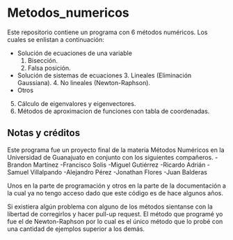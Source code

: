 # Metodos_numericos
Este repositorio contiene un programa con 6 métodos numéricos. Los cuales se enlistan a continuación:

* Solución de ecuaciones de una variable
  1. Bisección.
  2. Falsa posición.
* Solución de sistemas de ecuaciones
  3. Lineales (Eliminación Gaussiana).
  4. No lineales (Newton-Raphson).
* Otros
5. Cálculo de eigenvalores y eigenvectores.
6. Métodos de aproximacion de funciones con tabla de coordenadas.

## Notas y créditos
Este programa fue un proyecto final de la materia Métodos Numéricos en la Universidad de Guanajuato en conjunto con los siguientes compañeros.
-Brandon Martínez
-Francisco Solis
-Miguel Gutiérrez
-Ricardo Adrián
-Samuel Villalpando
-Alejandro Pérez
-Jonathan Flores
-Juan Balderas

Unos en la parte de programación y otros en la parte de la documentación a la cual ya no tengo acceso dado que este código es de hace algunos años.

Si existiera algún problema con alguno de los métodos sientanse con la libertad de corregirlos y hacer pull-up request. El método que programé yo fue el de Newton-Raphson por lo cual es el único método que lo probé con una cantidad de ejemplos superior a los demás.
